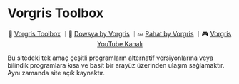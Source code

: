 # Vorgris Toolbox

<p align="center">
   🦉 <a href="https://vorgris.ix.tc/" target="_blank">Vorgris Toolbox</a>
  ｜📁 <a href="https://dowsya.ix.tc/" target="_blank">Dowsya by Vorgris</a>
  ｜💤 <a href="https://rahat.ix.tc/" target="_blank">Rahat by Vorgris</a>
  ｜🎮 <a href="https://www.youtube.com/@vorgris" target="_blank">Vorgris YouTube Kanalı</a>
</p>
Bu sitedeki tek amaç çeşitli programların alternatif versiyonlarına veya bilindik programlara kısa ve basit bir arayüz üzerinden ulaşım sağlamaktır.
Aynı zamanda site açık kaynaktır.
